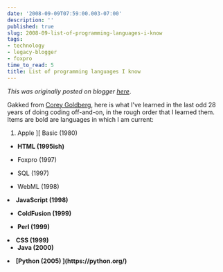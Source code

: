 ```yaml
---
date: '2008-09-09T07:59:00.003-07:00'
description: ''
published: true
slug: 2008-09-list-of-programming-languages-i-know
tags:
- technology
- legacy-blogger
- foxpro
time_to_read: 5
title: List of programming languages I know
---
```


*This was originally posted on blogger [here](https://pydanny.blogspot.com/2008/09/list-of-programming-languages-i-know.html)*.

Gakked from [Corey Goldberg](https://coreygoldberg.blogspot.com/search/label/python), here is what I've learned in the last odd 28 years of doing coding off-and-on, in the rough order that I learned them.  Items are bold are languages in which I am current:


1. Apple ][ Basic (1980)

- <span style="font-weight: bold;">HTML (1995ish)</span>

- Foxpro (1997)

- SQL (1997)

- WebML (1998)
</li><li style="font-weight: bold;">JavaScript (1998)

- ColdFusion (1999)

- Perl (1999)
</li><li style="font-weight: bold;">CSS (1999)

-  Java (2000)
</li><li style="font-weight: bold;">[Python (2005)
](https://python.org/)

